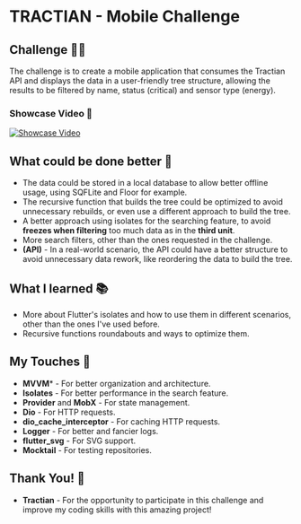 # TRACTIAN - Mobile Challenge

## Challenge 🐱‍👤
The challenge is to create a mobile application that consumes the Tractian API and displays the data in a user-friendly tree structure, allowing the results to be filtered by name, status (critical) and sensor type (energy).

### Showcase Video 🎥
[![Showcase Video](https://img.youtube.com/vi/lB086EoCvzg/0.jpg)](https://youtu.be/lB086EoCvzg)

## What could be done better 🤔
- The data could be stored in a local database to allow better offline usage, using SQFLite and Floor for example.
- The recursive function that builds the tree could be optimized to avoid unnecessary rebuilds, or even use a different approach to build the tree.
- A better approach using isolates for the searching feature, to avoid **freezes when filtering** too much data as in the **third unit**.
- More search filters, other than the ones requested in the challenge.
- **(API)** - In a real-world scenario, the API could have a better structure to avoid unnecessary data rework, like reordering the data to build the tree.

## What I learned 📚
- More about Flutter's isolates and how to use them in different scenarios, other than the ones I've used before.
- Recursive functions roundabouts and ways to optimize them.

## My Touches 🎨
- **MVVM*** - For better organization and architecture.
- **Isolates** - For better performance in the search feature.
- **Provider** and **MobX** - For state management.
- **Dio** - For HTTP requests.
- **dio_cache_interceptor** - For caching HTTP requests.
- **Logger** - For better and fancier logs.
- **flutter_svg** - For SVG support.
- **Mocktail** - For testing repositories.

## Thank You! 🙏
- **Tractian** - For the opportunity to participate in this challenge and improve my coding skills with this amazing project!
